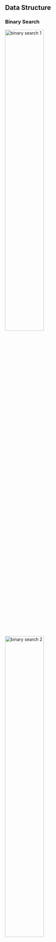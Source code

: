 #
## Data Structure

### Binary Search

<img src="https://introcs.cs.princeton.edu/java/42sort/images/bisection.png"
width="50%"
height="50%"
alt="binary search 1"
align=center />

<img src="https://introcs.cs.princeton.edu/java/42sort/images/20questions.png"
width="50%"
height="50%"
alt="binary search 2"
align=center />

Inverting an increasing function f(x). Given a value y, our task is to find a value x such that f(x) = y.
We start with an interval (lo, hi) known to contain x and use the following recursive strategy:

```text
1. Compute mid = lo + (hi − lo) / 2
2. Base case: If (hi − lo) is less than δ, then return mid as an estimate of x
3. Recursive step: otherwise, test whether f(mid) > y. If so, look for x in (lo, mid); if not look for x in (mid, hi).
```

[LeetCode Binary Search Summary](https://www.cnblogs.com/grandyang/p/6854825.html)

+ Recursive/ lterative implementation of Binary Search

```c
int
binarySearch(int arr[], int l, int r, int x)
{
    if (r >= l) {
        int mid = l + (r - l) / 2;
        // If the element is present at the middle
        // itself
        if (arr[mid] == x)
            return mid;
        // If element is smaller than mid, then
        // it can only be present in left subarray
        if (arr[mid] > x)
            return binarySearch(arr, l, mid - 1, x);
        // Else the element can only be present
        // in right subarray
        return binarySearch(arr, mid + 1, r, x);
    }
    // We reach here when element is not
    // present in array
    return -1;
}

int
main(void)
{
    int arr[] = { 2, 3, 4, 10, 40 };
    int n = sizeof(arr) / sizeof(arr[0]);
    int x = 10;
    int result = binarySearch(arr, 0, n - 1, x);
    (result == -1) ? printf("Element is not present in array"):\
        printf("Element is present at index %d", result);
    return 0;
}
```

```c
int
binarySearch(int arr[], int l, int r, int x)
{
    while (l <= r) {
        int m = l + (r - l) / 2;
        // Check if x is present at mid
        if (arr[m] == x)
            return m;
        // If x greater, ignore left half
        if (arr[m] < x)
            l = m + 1;
        // If x is smaller, ignore right half
        else
            r = m - 1;
    }
    // if we reach here, then element was
    // not present
    return -1;
}

int
main(void)
{
    int arr[] = { 2, 3, 4, 10, 40 };
    int n = sizeof(arr) / sizeof(arr[0]);
    int x = 10;
    int result = binarySearch(arr, 0, n - 1, x);
    (result == -1) ? printf("Element is not present" " in array"):\
        printf("Element is present at ""index %d", result);
    return 0;
}
```

### Binary Search Tree

+ [Insert a node in Binary Search Tree Iteratively](https://www.geeksforgeeks.org/insert-a-node-in-binary-search-tree-iteratively/)

<img src="https://i2.wp.com/algorithms.tutorialhorizon.com/files/2016/03/Insert-Node-into-Single-Threaded-Binary-Tree.png?ssl=1"
width="50%"
height="50%"
alt="BST Insert a Node Implementation"
align=center />

```cpp
// C++ program to demonstrate insert operation
// in binary search tree
#include <bits/stdc++.h>
using namespace std;

// BST node
struct Node {
    int key;
    struct Node* left, *right;
};

// Utitlity function to create a new node
Node*
newNode(int data)
{
    Node* temp = new Node;
    temp->key = data;
    temp->left = NULL;
    temp->right = NULL;
    return temp;
}

// A utility function to insert a new
// Node with given key in BST
Node*
insert(Node* root, int key)
{
    // Create a new Node containing
    // the new element
    Node* newnode = newNode(key);
    // Pointer to start traversing from root and
    // traverses downward path to search
    // where the new node to be inserted
    Node* x = root;
    // Pointer y maintains the trailing
    // pointer of x
    Node* y = NULL;
    while (x != NULL) {
        y = x;
        if (key < x->key)
            x = x->left;
        else
            x = x->right;
    }
    // If the root is NULL i.e the tree is empty
    // The new node is the root node
    if (y == NULL)
        y = newnode;
    // If the new key is less then the leaf node key
    // Assign the new node to be its left child
    else if (key < y->key)
        y->left = newnode;
    // else assign the new node its right child
    else
        y->right = newnode;
    // Returns the pointer where the
    // new node is inserted
    return y;
}

// A utility function to do inorder
// traversal of BST
void
Inorder(Node* root)
{
    if (root == NULL)
        return;
    else {
        Inorder(root->left);
        cout << root->key << " ";
        Inorder(root->right);
    }
}

// Driver code
int
main()
{
    /* Let us create following BST
    	 50
    	/ \
       30  70
      / \  / \
     20 40 60 80 */
    Node* root = NULL;
    root = insert(root, 50);
    insert(root, 30);
    insert(root, 20);
    insert(root, 40);
    insert(root, 70);
    insert(root, 60);
    insert(root, 80);
    // Print inoder traversal of the BST
    Inorder(root);
    return 0;
}
```

### Recursion

+ [fibonacci](https://www.geeksforgeeks.org/program-for-nth-fibonacci-number/)

```text
Fn = Fn-1 + Fn-2

F0 = 0 and F1 = 1
```

```text
Method 1 ( Use recursion )
A simple method that is a direct recursive implementation mathematical recurrence relation given
above.
```
```c
#include<stdio.h>
int fib(int n)
{
    if (n <= 1)
        return n;
    return fib(n-1) + fib(n-2);
}

int main ()
{
    int n = 9;
    printf("%d", fib(n));
    getchar();
    return 0;
}
```

```text
Method 2 ( Use Dynamic Programming )
We can avoid the repeated work done is the method 1 by storing the Fibonacci numbers calculated so
far.
```
```c
#include<stdio.h>

int fib(int n)
{
    /* Declare an array to store Fibonacci numbers. */
    int f[n+2]; // 1 extra to handle case, n = 0
    int i;

    /* 0th and 1st number of the series are 0 and 1*/
    f[0] = 0;
    f[1] = 1;

    for (i = 2; i <= n; i++)
    {
        /* Add the previous 2 numbers in the series
           and store it */
        f[i] = f[i-1] + f[i-2];
    }

    return f[n];
}

int main ()
{
    int n = 9;
    printf("%d", fib(n));
    getchar();
    return 0;
}
```

+ [tower of hanoi](https://www.geeksforgeeks.org/c-program-for-tower-of-hanoi/)

```text
Take an example for 2 disks :
Let rod 1 = 'A', rod 2 = 'B', rod 3 = 'C'.

Step 1 : Shift first disk from 'A' to 'B'.
Step 2 : Shift second disk from 'A' to 'C'.
Step 3 : Shift first disk from 'B' to 'C'.

The pattern here is :
Shift 'n-1' disks from 'A' to 'B'.
Shift last disk from 'A' to 'C'.
Shift 'n-1' disks from 'B' to 'C'.

Image illustration for 3 disks :
```

<img src="https://cdncontribute.geeksforgeeks.org/wp-content/uploads/tower-of-hanoi.png"
width="50%"
height="50%"
alt="tower of hanoi"
align=center />

```c
#include <stdio.h>

// C recursive function to solve tower of hanoi puzzle
void towerOfHanoi(int n, char from_rod, char to_rod, char aux_rod)
{
    if (n == 1)
    {
        printf("\n Move disk 1 from rod %c to rod %c", from_rod, to_rod);
        return;
    }
    towerOfHanoi(n-1, from_rod, aux_rod, to_rod);
    printf("\n Move disk %d from rod %c to rod %c", n,
            from_rod, to_rod);
    towerOfHanoi(n-1, aux_rod, to_rod, from_rod);
}

int main()
{
    int n = 4; // Number of disks
    towerOfHanoi(n, 'A', 'C', 'B'); // A, B and C are names of rods
    return 0;
}
```

+ GCD

```text
Program to find GCD or HCF of two numbers:

A simple solution is to find all prime factors of both numbers, then find intersection of all
factors present in both numbers. Finally return product of elements in the intersection.

An efficient solution is to use Euclidean algorithm which is the main algorithm used for this
purpose. The idea is, GCD of two numbers doesn’t change if smaller number is subtracted from a
bigger number.
```

```c
// C program to find GCD of two numbers
#include <stdio.h>

// Recursive function to return gcd of a and b
int gcd(int a, int b)
{
    // Everything divides 0
    if (a == 0)
        return b;
    if (b == 0)
        return a;

    // base case
    if (a == b)
        return a;

    // a is greater
    if (a > b)
        return gcd(a-b, b);
    return gcd(a, b-a);
}

// Driver program to test above function
int main()
{
    int a = 98, b = 56;
    printf("GCD of %d and %d is %d ", a, b, gcd(a, b));
    return 0;
}
```

```c
// C program to find GCD of two numbers
#include <stdio.h>

// Recursive function to return gcd of a and b
int gcd(int a, int b)
{
    if (b == 0)
        return a;
    return gcd(b, a % b);
}

// Driver program to test above function
int main()
{
    int a = 98, b = 56;
    printf("GCD of %d and %d is %d ", a, b, gcd(a, b));
    return 0;
}
```

### Sort

+ [Selection Sort](https://www.geeksforgeeks.org/selection-sort/)

```text
Runtime: O(n^2) average and worst case, memory: O(1)
```

```c
// C program for implementation of selection sort
#include <stdio.h>

void
swap(int* xp, int* yp)
{
    int temp = *xp;
    *xp = *yp;
    *yp = temp;
}

void
selectionSort(int arr[], int n)
{
    int i, j, min_idx;
    // One by one move boundary of unsorted subarray
    for (i = 0; i < n-1; i++) {
        // Find the minimum element in unsorted array
        min_idx = i;
        for (j = i+1; j < n; j++)
            if (arr[j] < arr[min_idx])
                min_idx = j;
        // Swap the found minimum element with the first element
        swap(&arr[min_idx], &arr[i]);
    }
}

/* Function to print an array */
void
printArray(int arr[], int size)
{
    int i;
    for (i=0; i < size; i++)
        printf("%d ", arr[i]);
    printf("\n");
}

// Driver program to test above functions
int
main()
{
    int arr[] = {64, 25, 12, 22, 11};
    int n = sizeof(arr)/sizeof(arr[0]);
    selectionSort(arr, n);
    printf("Sorted array: \n");
    printArray(arr, n);
    return 0;
}
```

+ [Merg sort](https://www.geeksforgeeks.org/merge-sort/)

<img src="https://www.geeksforgeeks.org/wp-content/uploads/Merge-Sort-Tutorial.png"
width="50%"
height="50%"
alt="merge sort"
align=center />

```text
Runtime: O(nlog(n)) average and worst case, memory: O(1)
```

```c
/* C program for Merge Sort */
#include<stdlib.h>
#include<stdio.h>

// Merges two subarrays of arr[].
// First subarray is arr[l..m]
// Second subarray is arr[m+1..r]
void
merge(int arr[], int l, int m, int r)
{
    int i, j, k;
    int n1 = m - l + 1;
    int n2 = r - m;
    /* create temp arrays */
    int L[n1], R[n2];
    /* Copy data to temp arrays L[] and R[] */
    for (i = 0; i < n1; i++)
        L[i] = arr[l + i];
    for (j = 0; j < n2; j++)
        R[j] = arr[m + 1+ j];
    /* Merge the temp arrays back into arr[l..r]*/
    i = 0; // Initial index of first subarray
    j = 0; // Initial index of second subarray
    k = l; // Initial index of merged subarray
    while (i < n1 && j < n2) {
        if (L[i] <= R[j]) {
            arr[k] = L[i];
            i++;
        } else {
            arr[k] = R[j];
            j++;
        }
        k++;
    }
    /* Copy the remaining elements of L[], if there
    are any */
    while (i < n1) {
        arr[k] = L[i];
        i++;
        k++;
    }
    /* Copy the remaining elements of R[], if there
    are any */
    while (j < n2) {
        arr[k] = R[j];
        j++;
        k++;
    }
}

/* l is for left index and r is right index of the
sub-array of arr to be sorted */
void
mergeSort(int arr[], int l, int r)
{
    if (l < r) {
        // Same as (l+r)/2, but avoids overflow for
        // large l and h
        int m = l+(r-l)/2;
        // Sort first and second halves
        mergeSort(arr, l, m);
        mergeSort(arr, m+1, r);
        merge(arr, l, m, r);
    }
}

/* UTILITY FUNCTIONS */
/* Function to print an array */
void
printArray(int A[], int size)
{
    int i;
    for (i=0; i < size; i++)
        printf("%d ", A[i]);
    printf("\n");
}

/* Driver program to test above functions */
int
main()
{
    int arr[] = {12, 11, 13, 5, 6, 7};
    int arr_size = sizeof(arr)/sizeof(arr[0]);
    printf("Given array is \n");
    printArray(arr, arr_size);
    mergeSort(arr, 0, arr_size - 1);
    printf("\nSorted array is \n");
    printArray(arr, arr_size);
    return 0;
}
```

+ [insertion](https://www.geeksforgeeks.org/insertion-sort/)

<img src="https://cdncontribute.geeksforgeeks.org/wp-content/uploads/insertionsort.png"
width="50%"
height="50%"
alt="insertion sort"
align=center />

```c
/* Function to sort an array using insertion sort*/
void
insertionSort(int arr[], int n)
{
    int i, key, j;
    for (i = 1; i < n; i++) {
        key = arr[i];
        j = i-1;
        /* Move elements of arr[0..i-1], that are
        	greater than key, to one position ahead
        	of their current position */
        while (j >= 0 && arr[j] > key) {
            arr[j+1] = arr[j];
            j = j-1;
        }
        arr[j+1] = key;
    }
}

// A utility function to print an array of size n
void
printArray(int arr[], int n)
{
    int i;
    for (i=0; i < n; i++)
        printf("%d ", arr[i]);
    printf("\n");
}

/* Driver program to test insertion sort */
int
main()
{
    int arr[] = {12, 11, 13, 5, 6};
    int n = sizeof(arr)/sizeof(arr[0]);
    insertionSort(arr, n);
    printArray(arr, n);
    return 0;
}
```

### Stack and Queue

+ Conversion of Infix Expressions to Prefix and Postfix

Infix to Postfix
<br>
<img src="http://interactivepython.org/runestone/static/pythonds/_images/moveright.png"
width="50%"
height="50%"
alt="infix to postfix"
align=center />
<br>
Infix to prefix
<br>
<img src="http://interactivepython.org/runestone/static/pythonds/_images/moveleft.png"
width="50%"
height="50%"
alt="infix to prefix"
align=center />
<br>
Infix to prefix and postfix
<br>
<img src="http://interactivepython.org/runestone/static/pythonds/_images/moveleft.png"
width="50%"
height="50%"
alt="infix to prefix and postfix"
align=center />
<br>
How to work in statck
<br>
<img src="http://interactivepython.org/runestone/static/pythonds/_images/intopost.png"
width="70%"
height="70%"
alt="postfix in stack"
align=center />

[Stack | Set 2 (Infix to Postfix)](https://www.geeksforgeeks.org/stack-set-2-infix-to-postfix/)

```c
// C program to convert infix expression to postfix
#include <stdio.h>
#include <string.h>
#include <stdlib.h>

// Stack type
struct Stack {
    int top;
    unsigned capacity;
    int* array;
};

// Stack Operations
struct Stack* createStack( unsigned capacity )
{
    struct Stack* stack = (struct Stack*) malloc(sizeof(struct Stack));
    if (!stack)
        return NULL;
    stack->top = -1;
    stack->capacity = capacity;
    stack->array = (int*) malloc(stack->capacity * sizeof(int));
    if (!stack->array)
        return NULL;
    return stack;
}

int
isEmpty(struct Stack* stack)
{
    return stack->top == -1 ;
}

char
peek(struct Stack* stack)
{
    return stack->array[stack->top];
}

char
pop(struct Stack* stack)
{
    if (!isEmpty(stack))
        return stack->array[stack->top--] ;
    return '$';
}

void
push(struct Stack* stack, char op)
{
    stack->array[++stack->top] = op;
}

// A utility function to check if the given character is operand
int
isOperand(char ch)
{
    return (ch >= 'a' && ch <= 'z') || (ch >= 'A' && ch <= 'Z');
}

// A utility function to return precedence of a given operator
// Higher returned value means higher precedence
int
Prec(char ch)
{
    switch (ch) {
        case '+':
        case '-':
            return 1;
        case '*':
        case '/':
            return 2;
        case '^':
            return 3;
    }
    return -1;
}

// The main function that converts given infix expression
// to postfix expression.
int
infixToPostfix(char* exp)
{
    int i, k;
    // Create a stack of capacity equal to expression size
    struct Stack* stack = createStack(strlen(exp));
    if (!stack) // See if stack was created successfully
        return -1 ;
    for (i = 0, k = -1; exp[i]; ++i) {
        // If the scanned character is an operand, add it to output.
        if (isOperand(exp[i]))
            exp[++k] = exp[i];
        // If the scanned character is an ‘(‘, push it to the stack.
        else if (exp[i] == '(')
            push(stack, exp[i]);
        // If the scanned character is an ‘)’, pop and output from the stack
        // until an ‘(‘ is encountered.
        else if (exp[i] == ')') {
            while (!isEmpty(stack) && peek(stack) != '(')
                exp[++k] = pop(stack);
            if (!isEmpty(stack) && peek(stack) != '(')
                return -1; // invalid expression
            else
                pop(stack);
        } else { // an operator is encountered
            while (!isEmpty(stack) && Prec(exp[i]) <= Prec(peek(stack)))
                exp[++k] = pop(stack);
            push(stack, exp[i]);
        }
    }
    // pop all the operators from the stack
    while (!isEmpty(stack))
        exp[++k] = pop(stack );
    exp[++k] = '\0';
    printf( "%sn", exp );
}

// Driver program to test above functions
int
main()
{
    char exp[] = "a+b*(c^d-e)^(f+g*h)-i";
    infixToPostfix(exp);
    return 0;
}
```

[reference.stack](http://interactivepython.org/runestone/static/pythonds/BasicDS/InfixPrefixandPostfixExpressions.html)

[reference.C Operator Precedence](https://en.cppreference.com/w/c/language/operator_precedence)

+ [Queue using Stacks](https://www.geeksforgeeks.org/stack-set-2-infix-to-postfix/)

<img src="https://www.geeksforgeeks.org/wp-content/uploads/Stack-Queue.png"
width="30%"
height="30%"
alt="Queue and Stack"
align=center />
<br>

```c
#include <stdio.h>
#include <stdlib.h>

/* structure of a stack node */
struct sNode {
    int data;
    struct sNode* next;
};

/* Function to push an item to stack*/
void push(struct sNode** top_ref, int new_data);

/* Function to pop an item from stack*/
int pop(struct sNode** top_ref);

/* structure of queue having two stacks */
struct queue {
    struct sNode* stack1;
    struct sNode* stack2;
};

/* Function to enqueue an item to queue */
void
enQueue(struct queue* q, int x)
{
    push(&q->stack1, x);
}

/* Function to deQueue an item from queue */
int
deQueue(struct queue* q)
{
    int x;
    /* If both stacks are empty then error */
    if (q->stack1 == NULL && q->stack2 == NULL) {
        printf("Q is empty");
        getchar();
        exit(0);
    }
    /* Move elements from stack1 to stack 2 only if
    stack2 is empty */
    if (q->stack2 == NULL) {
        while (q->stack1 != NULL) {
            x = pop(&q->stack1);
            push(&q->stack2, x);
        }
    }
    x = pop(&q->stack2);
    return x;
}

/* Function to push an item to stack*/
void
push(struct sNode** top_ref, int new_data)
{
    /* allocate node */
    struct sNode* new_node = (struct sNode*)malloc(sizeof(struct sNode));
    if (new_node == NULL) {
        printf("Stack overflow \n");
        getchar();
        exit(0);
    }
    /* put in the data */
    new_node->data = new_data;
    /* link the old list off the new node */
    new_node->next = (*top_ref);
    /* move the head to point to the new node */
    (*top_ref) = new_node;
}

/* Function to pop an item from stack*/
int
pop(struct sNode** top_ref)
{
    int res;
    struct sNode* top;
    /*If stack is empty then error */
    if (*top_ref == NULL) {
        printf("Stack underflow \n");
        getchar();
        exit(0);
    } else {
        top = *top_ref;
        res = top->data;
        *top_ref = top->next;
        free(top);
        return res;
    }
}

/* Driver function to test anove functions */
int
main()
{
    /* Create a queue with items 1 2 3*/
    struct queue* q = (struct queue*)malloc(sizeof(struct queue));
    q->stack1 = NULL;
    q->stack2 = NULL;
    enQueue(q, 1);
    enQueue(q, 2);
    enQueue(q, 3);
    /* Dequeue items */
    printf("%d ", deQueue(q));
    printf("%d ", deQueue(q));
    printf("%d ", deQueue(q));
    return 0;
}
```

+ [Radix Sort](https://www.geeksforgeeks.org/radix-sort/)

```c
// C++ implementation of Radix Sort
#include<iostream>
using namespace std;

// A utility function to get maximum value in arr[]
int getMax(int arr[], int n)
{
	int mx = arr[0];
	for (int i = 1; i < n; i++)
		if (arr[i] > mx)
			mx = arr[i];
	return mx;
}

// A function to do counting sort of arr[] according to
// the digit represented by exp.
void countSort(int arr[], int n, int exp)
{
	int output[n]; // output array
	int i, count[10] = {0};

	// Store count of occurrences in count[]
	for (i = 0; i < n; i++)
		count[ (arr[i]/exp)%10 ]++;

	// Change count[i] so that count[i] now contains actual
	// position of this digit in output[]
	for (i = 1; i < 10; i++)
		count[i] += count[i - 1];

	// Build the output array
	for (i = n - 1; i >= 0; i--)
	{
		output[count[ (arr[i]/exp)%10 ] - 1] = arr[i];
		count[ (arr[i]/exp)%10 ]--;
	}

	// Copy the output array to arr[], so that arr[] now
	// contains sorted numbers according to current digit
	for (i = 0; i < n; i++)
		arr[i] = output[i];
}

// The main function to that sorts arr[] of size n using
// Radix Sort
void radixsort(int arr[], int n)
{
	// Find the maximum number to know number of digits
	int m = getMax(arr, n);

	// Do counting sort for every digit. Note that instead
	// of passing digit number, exp is passed. exp is 10^i
	// where i is current digit number
	for (int exp = 1; m/exp > 0; exp *= 10)
		countSort(arr, n, exp);
}

// A utility function to print an array
void print(int arr[], int n)
{
	for (int i = 0; i < n; i++)
		cout << arr[i] << " ";
}

// Driver program to test above functions
int main()
{
	int arr[] = {170, 45, 75, 90, 802, 24, 2, 66};
	int n = sizeof(arr)/sizeof(arr[0]);
	radixsort(arr, n);
	print(arr, n);
	return 0;
}
```

### Array

[content](https://www.geeksforgeeks.org/array-data-structure/)

+ One Dimesion Array

A(0: u-1)

```text
Get A(i) address, A(i) = lo + i * d
lo: start address of array
i: index
d: size of data

if arrary is A(t:u), and A(i)=lo + (i-t)*d
```

+ Two Dimensions Array

A[0: u1-1, 0:u2-1], [Reference 2D array](https://www.dyclassroom.com/c/c-pointers-and-two-dimensional-array)

```text
As Row:
Get A(i, j) address, A(i, j) = lo + i*u2d + j*d = lo + (i*u2 + j)*d

As Column:
Get A(i, j) address, A(i, i) = lo + j*u1*d + i*d = lo + (j*u1 + i)*d
```

A(l1:u1, l2:u2)

```text
As Row:
Get A(i, j) address, A(i, j) = lo + (i-l1)*n*d + (j-l2)*d
n = u2-l2+1;

As Column:
Get A(i, j) address, A(i, i) = lo + (j-l2)*m*d + (i-l1)*d
m = u1-l1+1
```

```c
/*Passing a Multidimensional Array*/
void display2DArrayUnknownSizePtrPtr(int** arr, int rows, int cols) {
    for(int i=0; i<rows; i++)
        for(int j=0; j<cols; j++)
            printf("%d ", *(*arr + i*cols + j));
    printf("\n");
}

void display2DArrayUnknownSizePtr(int* arr, int rows, int cols) {
    for(int i=0; i<rows; i++)
        for(int j=0; j<cols; j++)
            printf("%d ", *(arr + (i*cols) + j));
    printf("\n");
}

void main() {
    int matrix[2][5] = {
        {1, 2, 3, 4, 5},
        {6, 7, 8, 9, 10}
    };
    int* pa = matrix;
    display2DArrayUnknownSizePtrPtr(&pa, 2, 5);
    display2DArrayUnknownSizePtr(matrix, 2, 5);
}
```

+ Dynamically Allocating a Two-Dimensional Array

Allocating Potentially Noncontiguous Memory

<img src="Figure4_15_Noncontiguousallocation.png"
width="70%"
height="70%"
alt="Allocating Potentially Noncontiguous Memory"
align=center />

```c
/*Allocating Potentially Noncontiguous Memory*/
void main()
{
    int rows = 2;
    int columns = 5;
    int **matrix = (int **)malloc(rows * sizeof(int *));
    for (int i = 0; i < rows; i++) {
        matrix[i] = (int *)malloc(columns * sizeof(int));
    }
    for(int i=0; i<rows; i++)
        for(int j=0; j<columns; j++)
            matrix[i][j] = j;
    for(int i=0; i<rows; i++)
        for(int j=0; j<columns; j++)
            printf("%d ", matrix[i][j]);
}
```

Allocating Contiguous Memory

<img src="Figure4_16_Contiguousallocationwithtwomalloccalls.png"
width="70%"
height="70%"
alt="Contiguous allocation with two malloc calls"
align=center />

```c
int rows = 2;
int columns = 5;
int **matrix = (int **)malloc(rows * sizeof(int *));
matrix[0] = (int *) malloc(rows * columns * sizeof(int));
for (int i = 1; i < rows; i++)
    matrix[i] = matrix[0] + i * columns;
```

+ Three Dimesion Array

```text
TODO
```

### Linked List
#### Singly Linked List

[content](https://www.geeksforgeeks.org/data-structures/linked-list/singly-linked-list/)

#### Doubly Linked List

[content](https://www.geeksforgeeks.org/data-structures/linked-list/doubly-linked-list/)

+ Merge two sorted list

```text
Following merge two sorted array concept
```

```c
#include <stdio.h>
#include <stdlib.h>

struct node_t {
    int data;
    struct node_t* next;
};

void
printlist(struct node_t* node)
{
    struct node_t* tmp = node;
    while (tmp) {
        printf("r[%p]->%d\n", tmp, tmp->data);
        tmp = tmp->next;
    }
}

void
pushdata(struct node_t** node, int data)
{
    struct node_t* tmp = *node;
    struct node_t* newnode = \
        (struct node_t*)malloc(sizeof(struct node_t));
    newnode->data = data;
    newnode->next = NULL;
    if (!*node)
        *node = newnode;
    else {
        while (tmp) {
            if (!tmp->next) {
                tmp->next = newnode;
                break;
            }
            tmp = tmp->next;
        }
    }
}

struct node_t* mergelist(struct node_t* p, struct node_t* q)
{
    struct node_t* r = NULL;
    struct node_t* pcur = p, *qcur = q;
    while (pcur && qcur) {
        if (pcur->data < qcur->data) {
            pushdata(&r, pcur->data);
            pcur = pcur->next;
        } else {
            pushdata(&r, qcur->data);
            qcur = qcur->next;
        }
    }
    while (pcur) {
        pushdata(&r, pcur->data);
        pcur=pcur->next;
    }
    while (qcur) {
        pushdata(&r, qcur->data);
        qcur=qcur->next;
    }
    return r;
}

void
main(void)
{
    struct node_t* p = NULL;
    struct node_t* q = NULL;
    struct node_t* r = NULL;
    pushdata(&p, 1);
    pushdata(&p, 2);
    pushdata(&p, 4);
    pushdata(&q, 1);
    pushdata(&q, 3);
    pushdata(&q, 4);
    r = mergelist(p, q);
    printlist(r);
}

```

+ Revert Linked List

<img src="https://www.geeksforgeeks.org/wp-content/uploads/RGIF2.gif"
width="70%"
height="70%"
alt="Revert Linked List"
align=center />

```c
// Iterative C program to reverse a linked list
#include<stdio.h>
#include<stdlib.h>

/* Link list node */
struct Node {
    int data;
    struct Node* next;
};

/* Function to reverse the linked list */
static void
reverse(struct Node** head_ref)
{
    struct Node* prev = NULL;
    struct Node* current = *head_ref;
    struct Node* next = NULL;
    while (current != NULL) {
        // Store next
        next = current->next;
        // Reverse current node's pointer
        current->next = prev;
        // Move pointers one position ahead.
        prev = current;
        current = next;
    }
    *head_ref = prev;
}

/* Function to push a node */
void
push(struct Node** head_ref, int new_data)
{
    struct Node* new_node =
        (struct Node*) malloc(sizeof(struct Node));
    new_node->data = new_data;
    new_node->next = (*head_ref);
    (*head_ref) = new_node;
}

/* Function to print linked list */
void
printList(struct Node* head)
{
    struct Node* temp = head;
    while (temp != NULL) {
        printf("%d ", temp->data);
        temp = temp->next;
    }
}

/* Driver program to test above function*/
int
main()
{
    /* Start with the empty list */
    struct Node* head = NULL;
    push(&head, 20);
    push(&head, 4);
    push(&head, 15);
    push(&head, 85);
    printf("Given linked list\n");
    printList(head);
    reverse(&head);
    printf("\nReversed Linked list \n");
    printList(head);
    getchar();
}

```

+ Using Pointers to Support a Queue

```c
typedef struct _node_t{
    void* data;
    struct _node_t* next;
} node_t;

typedef struct _queue_t {
    node_t* head;
    node_t* tail;
} queue_t;

void*
queue_create(void)
{
    queue_t* queue = (queue_t*)malloc(sizeof(queue_t));
    if (queue) {
        queue->head = NULL;
        queue->tail = NULL;
    }
    return ((queue)? queue: NULL);
}

int
queue_enqueue(void* queue, void* data)
{
    int iret = 0;
    queue_t* qtmp = NULL;
    node_t* node = NULL;
    if (!queue || !data) {
        iret = -1;
        goto exit;
    }
    qtmp = (queue_t*)queue;
    node = (node_t*)malloc(sizeof(node_t));
    node->data = data;
    if (qtmp->head == NULL) {
        qtmp->tail = node;
        node->next = NULL;
    } else
        node->next = qtmp->head;
    qtmp->head = node;
exit:
    return iret;
}

int
queue_dequeue(void* queue, void** data)
{
    int iret = 0;
    queue_t* qtmp = NULL;
    node_t* nodetmp = NULL;
    if (!queue) {
        iret = -1;
        goto exit;
    }
    qtmp = (queue_t*)queue;
    nodetmp = qtmp->head;
    if (qtmp->head == NULL)
        *data = NULL;
    else if (qtmp->head == qtmp->tail) {
        qtmp->head = qtmp->tail = NULL;
        *data = nodetmp->data;
        free(nodetmp);
    } else {
        while (nodetmp->next != qtmp->tail)
            nodetmp = nodetmp->next;
        qtmp->tail = nodetmp;
        nodetmp = nodetmp->next;
        qtmp->tail->next = NULL;
        *data = nodetmp->data;
        free(nodetmp);
    }
exit:
    return (*data)? 1: 0;
}

static int
apgnssinfo_dequeue(struct algocfg_apgnssinfo_t **gnssinfo)
{
    queue_dequeue(mgnssque, (void**)gnssinfo);
    if (!*gnssinfo)
        return STATE_UNAVAILABLE;
    printf("GNSS TAKE %lld %lld ",
            (uint64_t)((*gnssinfo)->latitude*1000000),
            (uint64_t)((*gnssinfo)->longitude*1000000));
    return STATE_AVAILABLE;
}

void
main(void)
{
    int loop = 100;
    void* queue = queue_create();
    int *penq = NULL;
    int *pdeq = NULL;
    for(; loop != 0; loop--) {
        penq = (int*)malloc(sizeof(int));
        *penq = loop;
        printf("enqueue: addr(%p):num(%d)\n", penq, *penq);
        queue_enqueue(queue, penq);
    }
    while(queue_dequeue(queue, (void**)&pdeq)) {
        printf("dequeue: addr(%p):num(%d)\n", pdeq, *pdeq);
        free(pdeq);
        pdeq = NULL;
    }
}
```

`An empty queue`
<br>NULL is returned
<br>`A single node queue`
<br>Handled by the else if statement
<br>`A multiple node queue`
<br>Handled by the else clause

In the latter case, the tmp pointer is advanced node by node until it points to the node
immediately preceding the tail node. Three operations are then performed in the fol‐
lowing sequence:
<br>1. The tail is assigned to the tmp node
<br>2. The tmp pointer is advanced to the next node
<br>3. The tail’s next field is set to NULL to indicate there are no more nodes in the queue


<img src="Figure6_8_dequeuefunctionexample.png"
width="70%"
height="70%"
alt="dequeue function example"
align=center />

+ Using Pointers to Support Linked List

```c
typedef struct _node_t {
    void* data;
    struct _node_t* next;
} node_t;

typedef struct _datalist_t {
    node_t* head;
    node_t* tail;
} datalist_t;

typedef int(*fcompare)(void*, void*);
typedef int(*fgothrough)(void*);

void*
datalist_create(void)
{
    datalist_t* list = (datalist_t*)portmemalloc(sizeof(datalist_t));
    if (list) {
        list->head = NULL;
        list->tail = NULL;
    }
    return ((list)? list: NULL);
}

int
datalist_addhead(void* chain, void* data)
{
    int iret = STATE_AVAILABLE;
    node_t* node = NULL;
    datalist_t* list = (datalist_t*)chain;
    if (!list || !data) {
        iret = -1;
        goto exit;
    }
    node = (node_t*)portmemalloc(sizeof(node_t));
    if (!node) {
        iret = -2;
        goto exit;
    }
    node->data = data;
    if (!list->head) {
        list->tail = node;
        node->next = NULL;
    } else
        node->next = list->head;
    list->head = node;
exit:
    if (!IS_AVAILABLE(iret))
        ALOGE("%s,l:%d,err:%d\n", __FUNCTION__, __LINE__, iret);
    return IS_AVAILABLE(iret);
}

int
datalist_addtail(void* chain, void* data)
{
    int iret = STATE_AVAILABLE;
    node_t* node = NULL;
    datalist_t* list = (datalist_t*)chain;
    if (!list || !data) {
        iret = -1;
        goto exit;
    }
    node = (node_t*)portmemalloc(sizeof(node_t));
    if (!node) {
        iret = -2;
        goto exit;
    }
    node->data = data;
    node->next = NULL;
    if (!list->head)
        list->head = node;
    else
        list->tail->next = node;
    list->tail = node;
exit:
    if (!IS_AVAILABLE(iret))
        ALOGE("%s,l:%d,err:%d\n", __FUNCTION__, __LINE__, iret);
    return IS_AVAILABLE(iret);
}

void*
datalist_getnode(void* chain, fcompare callback, void* data)
{
    int iret = STATE_AVAILABLE;
    datalist_t* list = (datalist_t*)chain;;
    node_t* node = NULL;
    if (!list || !callback || !data) {
        iret = -1;
        goto exit;
    }
    node = list->head;
    while (node) {
        if (callback(node->data, data))
            return node;
        node = node->next;
    }
exit:
    if (!IS_AVAILABLE(iret))
        ALOGE("%s,l:%d,err:%d\n", __FUNCTION__, __LINE__, iret);
    return NULL;
}

void*
datalist_getnodedata(void* node)
{
    int iret = STATE_AVAILABLE;
    node_t* pnode = (node_t*)node;;
    if (!pnode) {
        iret = -1;
        goto exit;
    }
    return pnode->data;
exit:
    if (!IS_AVAILABLE(iret))
        ALOGE("%s,l:%d,err:%d\n", __FUNCTION__, __LINE__, iret);
    return NULL;
}

int
datalist_deletenode(void* chain, void* data)
{
    int iret = STATE_AVAILABLE;
    datalist_t* list = (datalist_t*)chain;
    node_t* node = NULL;
    if (!list || !data) {
        iret = -1;
        goto exit;
    }
    node = (node_t*)data;
    if (node == list->head) {
        if (!list->head->next)
            list->head = list->tail = NULL;
        else
            list->head = list->head->next;
    } else {
        node_t* nodetmp = list->head;
        while (nodetmp && nodetmp->next != node)
            nodetmp = nodetmp->next;
        if (nodetmp)
            nodetmp->next = node->next;
    }
    portmemfree(node);
exit:
    if (!IS_AVAILABLE(iret))
        ALOGE("%s,l:%d,err:%d\n", __FUNCTION__, __LINE__, iret);
    return IS_AVAILABLE(iret);
}

int
datalist_gothrough(void* chain, fgothrough callback)
{
    int iret = STATE_AVAILABLE;
    datalist_t* list = (datalist_t*)chain;
    node_t* current = NULL;
    if (!list || !callback) {
        iret = -1;
        goto exit;
    }
    current = list->head;
    while (current) {
        callback(current->data);
        current = current->next;
    }
exit:
    if (!IS_AVAILABLE(iret))
        ALOGE("%s,l:%d,err:%d\n", __FUNCTION__, __LINE__, iret);
    return IS_AVAILABLE(iret);
}

typedef struct _attributenode {
    int tag_num;
    int (*fptr)(void*);
} attributenode_t;

int
test1(void* data)
{
    printf("%s\n", __FUNCTION__);
    return 0;
}

int
test2(void* data)
{
    printf("%s\n", __FUNCTION__);
    return 0;
}

int
test3(void* data)
{
    printf("%s\n", __FUNCTION__);
    return 0;
}

int
gothrough(void* data)
{
    int iret = STATE_AVAILABLE;
    attributenode_t* ptr = NULL;
    if (!data) {
        iret = -1;
        goto exit;
    }
    ptr = (attributenode_t*)data;
    ptr->fptr(NULL);
exit:
    if (!IS_AVAILABLE(iret))
        ALOGE("%s,l:%d,err:%d\n", __FUNCTION__, __LINE__, iret);
    return IS_AVAILABLE(iret);
}

int
compare_attribute(void* e1, void* e2)
{
    int iret = STATE_UNAVAILABLE;
    attributenode_t* ptr1 = NULL;
    attributenode_t* ptr2 = NULL;
    if (!e1 || !e2) {
        iret = -1;
        goto exit;
    }
    ptr1 = (attributenode_t*)e1;
    ptr2 = (attributenode_t*)e2;
    iret = (ptr1->tag_num == ptr2->tag_num)? STATE_AVAILABLE: STATE_UNAVAILABLE;
exit:
    return IS_AVAILABLE(iret);
}

void
main(void)
{
    void* list = datalist_create();
    void* node = NULL;
    attributenode_t* attri_1 = (attributenode_t*)portmemalloc(sizeof(attributenode_t));
    attributenode_t* attri_2 = (attributenode_t*)portmemalloc(sizeof(attributenode_t));
    attributenode_t* attri_3 = (attributenode_t*)portmemalloc(sizeof(attributenode_t));
    char name[24];

    strcpy(name, "1234");
    printf("%s", name);

    attri_1->tag_num = 1;
    attri_1->fptr = &test1;
    datalist_addhead(list, attri_1);

    attri_2->tag_num = 2;
    attri_2->fptr = &test2;
    datalist_addhead(list, attri_2);

    attri_3->tag_num = 3;
    attri_3->fptr = &test3;
    datalist_addhead(list, attri_3);

    ALOGD("gothroug 1\n");
    datalist_gothrough(list, gothrough);

    node = datalist_getnode(list, compare_attribute, attri_2);
    if (node)
        datalist_deletenode(list, node);

    ALOGD("gothroug 2\n");
    datalist_gothrough(list, gothrough);
}
```

<img src="Figure6_5_Linkedlisttypes.png"
width="70%"
height="70%"
alt="Linked list types"
align=center />

<img src="Figure6_6_addHeadexample.png"
width="70%"
height="70%"
alt="Added Head"
align=center />

In the `addHead` function listed below, memory is first allocated for the node and the data
passed to the function is assigned to the structure’s data field. By passing the data as a
pointer to void, the linked list is able to hold any type of data the user wants to use.

Next, we check to see whether the linked list is empty. If so, we assign the tail pointer to
the node and assign NULL to the node’s next field. If not, the node’s next pointer is
assigned to the list’s head. Regardless, the list’s head is assigned to the node

The `addTail` function is shown below. It starts by allocating memory for a new node
and assigning the data to the data field. Since the node will always be added to the tail,
the node’s next field is assigned to NULL. If the linked list is empty, then the head pointer
will be NULL and head can be assigned to the new node. If it is not NULL, then the tail’s
next pointer is assigned to the new node. Regardless, the linked list’s tail pointer is
assigned to the node


<!---
```c
typedef struct _employee {
    char name[32];
    unsigned char age;
} Employee;

typedef struct _node {
    void* data;
    struct _node* next;
} Node;

typedef struct _linkedList {
    Node* head;
    Node* tail;
    Node* current;
} LinkedList;

typedef void(*DISPLAY)(void*);
typedef int(*COMPARE)(void*, void*);

void initializeList(LinkedList*);   //Initializes the linked list
void addHead(LinkedList*, void*);   //Adds data to the linked list’s head
void addTail(LinkedList*, void*);   //Adds data to the linked list’s tail
void delete (LinkedList*, Node*);   //Removes a node from the linked list
Node* getNode(LinkedList*, COMPARE, void*); //Returns a pointer to the node containing a specific data item
void displayLinkedList(LinkedList*, DISPLAY); //Displays the linked list

int
compareEmployee(Employee* e1, Employee* e2)
{
    return strcmp(e1->name, e2->name);
}

void
displayEmployee(Employee* employee)
{
    printf("%s\t%d\n", employee->name, employee->age);
}

void
initializeList(LinkedList* list)
{
    list->head = NULL;
    list->tail = NULL;
    list->current = NULL;
}

void
addHead(LinkedList* list, void* data)
{
    Node* node = (Node*) malloc(sizeof(Node));
    node->data = data;
    if (list->head == NULL) {
        list->tail = node;
        node->next = NULL;
    } else
        node->next = list->head;
    list->head = node;
}

void
addTail(LinkedList* list, void* data)
{
    Node* node = (Node*) malloc(sizeof(Node));
    node->data = data;
    node->next = NULL;
    if (list->head == NULL)
        list->head = node;
    else
        list->tail->next = node;
    list->tail = node;
}

Node*
getNode(LinkedList* list, COMPARE compare, void* data)
{
    Node* node = list->head;
    while (node != NULL) {
        if (compare(node->data, data) == 0)
            return node;
        node = node->next;
    }
    return NULL;
}

void
delete(LinkedList* list, Node* node)
{
    if (node == list->head) {
        if (list->head->next == NULL)
            list->head = list->tail = NULL;
        else
            list->head = list->head->next;
    } else {
        Node* tmp = list->head;
        while (tmp != NULL && tmp->next != node)
            tmp = tmp->next;
        if (tmp != NULL)
            tmp->next = node->next;
    }
    free(node);
}

void
displayLinkedList(LinkedList* list, DISPLAY display)
{
    printf(" \nLinked List\n" );
    Node* current = list->head;
    while (current != NULL) {
        display(current->data);
        current = current->next;
    }
}

void
main(void)
{
    LinkedList linkedList;
    Employee* samuel = (Employee*) malloc(sizeof(Employee));
    strcpy(samuel->name, "Samuel" );
    samuel->age = 32;
    Employee* sally = (Employee*) malloc(sizeof(Employee));
    strcpy(sally->name, "Sally" );
    sally->age = 28;
    Employee* susan = (Employee*) malloc(sizeof(Employee));
    strcpy(susan->name, "Susan" );
    susan->age = 45;
    initializeList(&linkedList);
    addHead(&linkedList, samuel);
    addHead(&linkedList, sally);
    addHead(&linkedList, susan);
    addTail(&linkedList, susan);
    addTail(&linkedList, sally);
    addTail(&linkedList, samuel);
    displayLinkedList(&linkedList, (DISPLAY)displayEmployee);
    /*
        The output of this sequence follows:
        Linked List
        Susan 45
        Sally 28
        Samuel 32
    */
    /*perform comparisons*/
    Node* node = getNode(&linkedList,
            (int (*)(void*, void*))compareEmployee, sally);
    delete (&linkedList, node);
}
```
-->

## Question

+ [Data Structure Using C 1.3.1.a](https://www.geeksforgeeks.org/sum-of-the-series-1-12-123-1234-1234-n/)

```c
for (i = 1; i <= n; i++)
    for(j = i; j <=n; j++)
        for (k = j; k <=n; k++)
            x++;    // x = ?
```
n = 3
i = (1,2,3)
j = ((1,2,3), (2,3), (4))
k = (((1,2,3), (2,3), (3)), ((2,3), (3)), (3))
x = (3+2+1)+(2+1)+1
x=10


